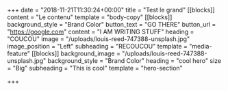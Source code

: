 +++
date = "2018-11-21T11:30:24+00:00"
title = "Test le grand"
[[blocks]]
content = "Le contenu"
template = "body-copy"
[[blocks]]
background_style = "Brand Color"
button_text = "GO THERE"
button_url = "https://google.com"
content = "I AM WRITING STUFF"
heading = "COUCOU"
image = "/uploads/louis-reed-747388-unsplash.jpg"
image_position = "Left"
subheading = "RECOUCOU"
template = "media-feature"
[[blocks]]
background_image = "/uploads/louis-reed-747388-unsplash.jpg"
background_style = "Brand Color"
heading = "cool hero"
size = "Big"
subheading = "This is cool"
template = "hero-section"

+++
